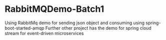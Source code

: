 # RabbitMQDemo-Batch1
Using RabbitMq demo for sending json object and consuming using spring-boot-started-amqp
Further other project has the demo for spring cloud stream for event-driven microservices 
